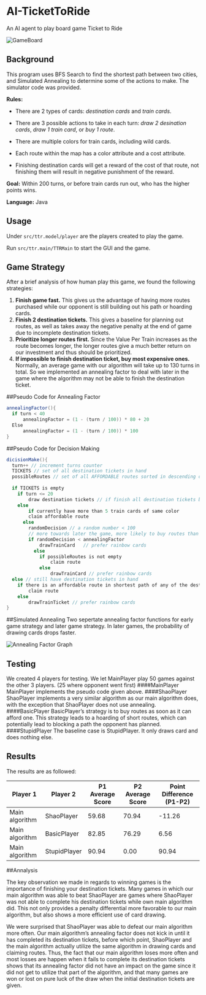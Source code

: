 # AI-TicketToRide
An AI agent to play board game Ticket to Ride

![GameBoard](https://raw.githubusercontent.com/ss2cp/AI_HW3/master/ScreenShot.png)

## Background
This program uses BFS Search to find the shortest path between two cities, and Simulated Annealing to determine some of the actions to make. The simulator code was provided.

**Rules:** 

- There are 2 types of cards: *destination cards* and *train cards*. 

- There are 3 possible actions to take in each turn: *draw 2 desination cards*, *draw 1 train card*, or *buy 1 route*. 

- There are multiple colors for train cards, including wild cards. 

- Each route within the map has a color attribute and a cost attribute. 

- Finishing destination cards will get a reward of the cost of that route, not finishing them will result in negative punishment of the reward. 

**Goal:** Within 200 turns, or before train cards run out, who has the higher points wins.

**Language:** Java

## Usage
Under `src/ttr.model/player` are the players created to play the game.

Run `src/ttr.main/TTRMain` to start the GUI and the game.

## Game Strategy
After a brief analysis of how human play this game, we found the following strategies:

1. **Finish game fast.** This gives us the advantage of having more routes purchased while our opponent is still building out his path or hoarding cards.
2. **Finish 2 destination tickets.** This gives a baseline for planning out routes, as well as takes away the negative penalty at the end of game due to incomplete destination tickets.
3. **Prioritize longer routes first.** Since the Value Per Train increases as the route becomes longer, the longer routes give a much better return on our investment and thus should be prioritized.
4. **If impossible to finish destination ticket, buy most expensive ones.** Normally, an average game with our algorithm will take up to 130 turns in total. So we implemented an annealing factor to deal with later in the game where the algorithm may not be able to finish the destination ticket.

##Pseudo Code for Annealing Factor
```java
annealingFactor(){
  if turn < 40
	  annealingFactor = (1 - (turn / 100)) * 80 + 20
  Else
	  annealingFactor = (1 - (turn / 100)) * 100
}
```
##Pseudo Code for Decision Making
```java
dicisionMake(){
  turn++ // increment turns counter
  TICKETS // set of all destination tickets in hand
  possibleRoutes // set of all AFFORDABLE routes sorted in descending cost order
  
  if TICKETS is empty
  	if turn <= 20
  		draw destination tickets // if finish all destination tickets before 20th turn, draw another 2
  	else
  		if currently have more than 5 train cards of same color
        claim affordable route
      else
        randomDecision // a random number < 100
        // more towards later the game, more likely to buy routes than drawing cards
        if randomDecision < annealingFactor
  		    drawTrainCard	// prefer rainbow cards
  		  else
  		    if possibleRoutes is not empty
  			    claim route
  		    else
  			    drawTrainCard // prefer rainbow cards
  else // still have destination tickets in hand
  	if there is an affordable route in shortest path of any of the destination tickets
  		claim route
  	else
  		drawTrainTicket // prefer rainbow cards
}
```
##Simulated Annealing
Two sepertate annealing factor functions for early game strategy and later game strategy. In later games, the probability of drawing cards drops faster. 

![Annealing Factor Graph](https://raw.githubusercontent.com/ss2cp/AI_HW3/master/imgs/annealing.png)

## Testing
We created 4 players for testing. We let MainPlayer play 50 games against the other 3 players. (25 where opponent went first)
####MainPlayer
MainPlayer implements the pseudo code given above.
####ShaoPlayer
ShaoPlayer implements a very similar algorithm as our main algorithm does, with the exception that ShaoPlayer does not use annealing.
####BasicPlayer
BasicPlayer’s strategy is to buy routes as soon as it can afford one. This strategy leads to a hoarding of short routes, which can potentially lead to blocking a path the opponent has planned.
####StupidPlayer
The baseline case is StupidPlayer. It only draws card and does nothing else. 

## Results
The results are as followed:

| Player 1  | Player 2 |P1 Average Score|P2 Average Score|Point Difference (P1-P2)|
| ------------- | ------------- | ------------- | ------------- |------------- |
| Main algorithm  | ShaoPlayer  |59.68|70.94|-11.26|
| Main algorithm  | BasicPlayer |82.85|76.29|6.56|
| Main algorithm  | StupidPlayer|90.94|0.00|90.94|

##Annalysis

The key observation we made in regards to winning games is the importance of finishing your destination tickets. Many games in which our main algorithm was able to beat ShaoPlayer are games where ShaoPlayer was not able to complete his destination tickets while own main algorithm did. This not only provides a penalty differential more favorable to our main algorithm, but also shows a more efficient use of card drawing.

We were surprised that ShaoPlayer was able to defeat our main algorithm more often. Our main algorithm’s annealing factor does not kick in until it has completed its destination tickets, before which point, ShaoPlayer and the main algorithm actually utilize the same algorithm in drawing cards and claiming routes. Thus, the fact that our main algorithm loses more often and most losses are happen when it fails to complete its destination tickets shows that its annealing factor did not have an impact on the game since it did not get to utilize that part of the algorithm, and that many games are won or lost on pure luck of the draw when the initial destination tickets are given.




